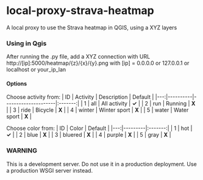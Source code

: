 # local-proxy-strava-heatmap
A local proxy to use the Strava heatmap in QGIS, using a XYZ layers

### Using in Qgis
After running the .py file, add a XYZ connection with URL http://[ip]:5000/heatmap/{z}/{x}/{y}.png with [ip] = 0.0.0.0 or 127.0.0.1 or localhost or your_ip_lan

#### Options
Choose activity from:
| ID | Activity | Description         | Default |
|---:|----------|---------------------|:-------:|
| 1  | all      | All activity        | **✓**  |
| 2  | run      | Running             | **X**  |
| 3  | ride     | Bicycle             | **X**  |
| 4  | winter   | Winter sport        | **X**  |
| 5  | water    | Water sport         | **X**  |


Choose color from:
| ID | Color   | Default |
|---:|---------|:-------:|
| 1  | hot     | **✓**   |
| 2  | blue    | **X**   |
| 3  | bluered | **X**   |
| 4  | purple  | **X**   |
| 5  | gray    | **X**   |


### WARNING
This is a development server. Do not use it in a production deployment. Use a production WSGI server instead.

